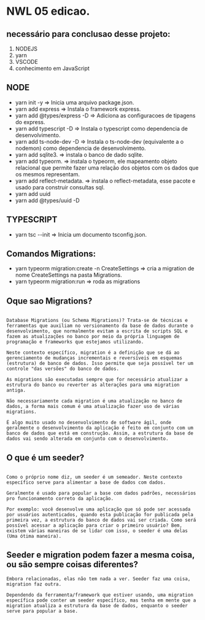 # NWL 05 edicao.

## necessário para conclusao desse projeto:

1. NODEJS
2. yarn
3. VSCODE
4. conhecimento em JavaScript

## NODE

- yarn init -y => Inicia uma arquivo package.json.
- yarn add express => Instala o framework express.
- yarn add @types/express -D => Adiciona as configuracoes de tipagens do express.
- yarn add typescript -D => Instala o typescript como dependencia de desenvolvimento.
- yarn add ts-node-dev -D => Instala o ts-node-dev (equivalente a o nodemon) como dependencia de desenvolvimento.
- yarn add sqlite3. => instala o banco de dado sqlite.
- yarn add typeorm. => instala o typeorm, ele mapeamento objeto relacional que permite fazer uma relação dos objetos com os dados que os mesmos representam.
- yarn add reflect-metadata. => instala o reflect-metadata, esse pacote e usado para construir consultas sql.
- yarn add uuid
- yarn add @types/uuid -D

## TYPESCRIPT

- yarn tsc --init => Inicia um documento tsconfig.json.

## Comandos Migrations:

- yarn typeorm migration:create -n CreateSettings => cria a migration de nome CreateSettings na pasta Migrations.
- yarn typeorm migration:run => roda as migrations

## Oque sao Migrations?

```

Database Migrations (ou Schema Migrations)? Trata-se de técnicas e ferramentas que auxiliam no versionamento da base de dados durante o desenvolvimento, que normalmente evitam a escrita de scripts SQL e fazem as atualizações no banco por meio da própria linguagem de programação e frameworks que estejamos utilizando.

Neste contexto específico, migration é a definição que se dá ao gerenciamento de mudanças incrementais e reversíveis em esquemas (estrutura) de banco de dados. Isso permite que seja possível ter um controle "das versões" do banco de dados.

As migrations são executadas sempre que for necessário atualizar a estrutura do banco ou reverter as alterações para uma migration antiga.

Não necessariamente cada migration é uma atualização no banco de dados, a forma mais comum é uma atualização fazer uso de várias migrations.

É algo muito usado no desenvolvimento de software ágil, onde geralmente o desenvolvimento da aplicação é feito em conjunto com um banco de dados que está em construção. Assim, a estrutura da base de dados vai sendo alterada em conjunto com o desenvolvimento.
```

## O que é um seeder?

```

Como o próprio nome diz, um seeder é um semeador. Neste contexto específico serve para alimentar a base de dados com dados.

Geralmente é usado para popular a base com dados padrões, necessários pro funcionamento correto da aplicação.

Por exemplo: você desenvolve uma aplicação que só pode ser acessada por usuários autenticados, quando esta publicação for publicada pela primeira vez, a estrutura do banco de dados vai ser criada. Como será possível acessar a aplicação para criar o primeiro usuário? Bem, existem várias maneiras de se lidar com isso, o seeder é uma delas (Uma ótima maneira).
```

## Seeder e migration podem fazer a mesma coisa, ou são sempre coisas diferentes?

```
Embora relacionadas, elas não tem nada a ver. Seeder faz uma coisa, migration faz outra.

Dependendo da ferramenta/framework que estiver usando, uma migration específica pode conter um seeder específico, mas tenha em mente que a migration atualiza a estrutura da base de dados, enquanto o seeder serve para popular a base.
```
